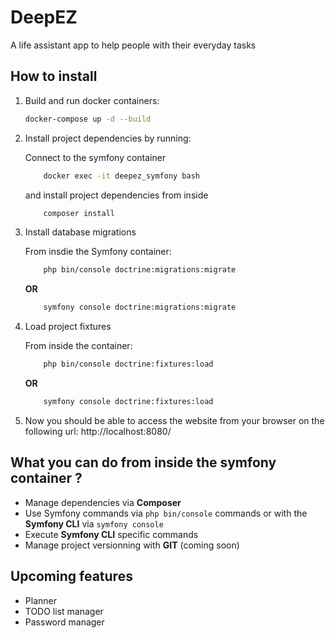 # DeepEZ
A life assistant app to help people with their everyday tasks

## How to install
1. Build and run docker containers:
    ```bash
    docker-compose up -d --build
    ```

2. Install project dependencies by running:

    Connect to the symfony container
    ```bash
        docker exec -it deepez_symfony bash
    ```

    and install project dependencies from inside
    ```bash
        composer install
    ```

3. Install database migrations
    
    From insdie the Symfony container:
    ```bash
        php bin/console doctrine:migrations:migrate
    ```
    **OR** 
    ```bash
        symfony console doctrine:migrations:migrate
    ```

4. Load project fixtures

    From inside the container:
    ```bash
        php bin/console doctrine:fixtures:load
    ```
    **OR** 
    ```bash
        symfony console doctrine:fixtures:load
    ```

3. Now you should be able to access the website from your browser on the following url:
http://localhost:8080/


## What you can do from inside the symfony container ?
- Manage dependencies via **Composer**
- Use Symfony commands via `php bin/console` commands or with the **Symfony CLI** via `symfony console`
- Execute **Symfony CLI** specific commands
- Manage project versionning with **GIT** (coming soon)


## Upcoming features
- Planner
- TODO list manager
- Password manager
